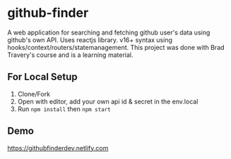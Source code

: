# github-finder
A web application for searching and fetching github user's data using github's own API.
Uses reactjs library. v16+ syntax using hooks/context/routers/statemanagement.
This project was done with Brad Travery's course and is a learning material.

## For Local Setup
  1. Clone/Fork
  2. Open with editor, add your own api id & secret in the env.local
  3. Run `npm install` then `npm start`
  
## Demo
https://githubfinderdev.netlify.com
